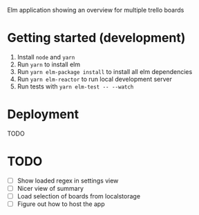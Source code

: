 Elm application showing an overview for multiple trello boards


# Getting started (development)

1. Install `node` and `yarn`
2. Run `yarn` to install elm
3. Run `yarn elm-package install` to install all elm dependencies
4. Run `yarn elm-reactor` to run local development server
5. Run tests with `yarn elm-test -- --watch`


# Deployment

TODO


# TODO

 - [ ] Show loaded regex in settings view
 - [ ] Nicer view of summary
 - [ ] Load selection of boards from localstorage
 - [ ] Figure out how to host the app